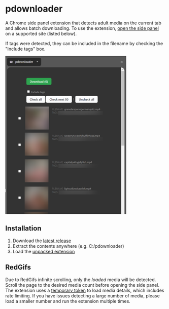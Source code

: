 # pdownloader

A Chrome side panel extension that detects adult media on the current tab and allows batch downloading. To use the extension, [open the side panel](https://support.google.com/chrome/answer/13156494?hl=en#zippy=%2Cuse-side-panel) on a supported site (listed below).

If tags were detected, they can be included in the filename by checking the "Include tags" box.

<img src="images/screenshot.png" height="500">

## Installation

1. Download the [latest release](https://github.com/sfs-88/pdownloader/releases)
1. Extract the contents anywhere (e.g. C:/pdownloader)
1. Load the [unpacked extension](https://developer.chrome.com/docs/extensions/get-started/tutorial/hello-world#load-unpacked)

## RedGifs

Due to RedGifs infinite scrolling, only the _loaded_ media will be detected. Scroll the page to the desired media count before opening the side panel. The extension uses a [temporary token](https://github.com/Redgifs/api/wiki/Temporary-tokens) to load media details, which includes rate limiting. If you have issues detecting a large number of media, please load a smaller number and run the extension multiple times.